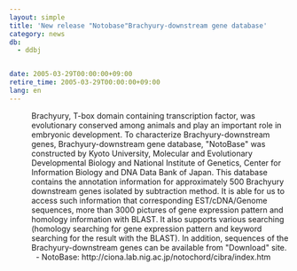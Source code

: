 ```yaml
---
layout: simple
title: 'New release "Notobase"Brachyury-downstream gene database'
category: news
db:
  - ddbj


date: 2005-03-29T00:00:00+09:00
retire_time: 2005-03-29T00:00:00+09:00
lang: en
---
```


<dd>Brachyury, T-box domain containing transcription factor, was evolutionary conserved among animals and play an important role in embryonic development. To characterize Brachyury-downstream genes, Brachyury-downstream gene database, "NotoBase" was constructed by Kyoto University, Molecular and Evolutionary Developmental Biology and National Institute of Genetics, Center for Information Biology and DNA Data Bank of Japan. This database contains the annotation information for approximately 500 Brachyury downstream genes isolated by subtraction method. It is able for us to access such information that corresponding EST/cDNA/Genome sequences, more than 3000 pictures of gene expression pattern and homology information with BLAST. It also supports various searching (homology searching for gene expression pattern and keyword searching for the result with the BLAST). In addition, sequences of the Brachyury-downstream genes can be available from "Download" site.
<dd>  - NotoBase: http://ciona.lab.nig.ac.jp/notochord/cibra/index.htm</dd>
</dd>
